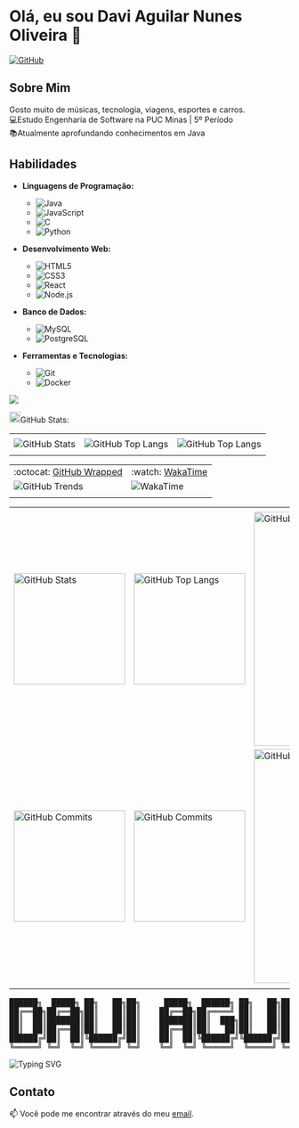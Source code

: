 
# Olá, eu sou Davi Aguilar Nunes Oliveira 👋

<!--[![LinkedIn](https://img.shields.io/badge/-LinkedIn-blue?style=flat&logo=linkedin&logoColor=white&link=https://www.linkedin.com/in/seu-perfil/)](https://www.linkedin.com/in/seu-perfil/) -->
[![GitHub](https://img.shields.io/github/followers/DaviAguilar?label=follow&style=social)](https://github.com/DaviAguilar)

## Sobre Mim

Gosto muito de músicas, tecnologia, viagens, esportes e carros.<br/>
💻Estudo Engenharia de Software na PUC Minas | 5º Período </br>
📚Atualmente aprofundando conhecimentos em Java</br>

## Habilidades

- **Linguagens de Programação:** 
  - ![Java](https://img.shields.io/badge/-Java-007396?style=flat&logo=java&logoColor=white)
  - ![JavaScript](https://img.shields.io/badge/-JavaScript-F7DF1E?style=flat&logo=javascript&logoColor=black)
  - ![C](https://img.shields.io/badge/-C-A8B9CC?style=flat&logo=c&logoColor=black)
  - ![Python](https://img.shields.io/badge/-Python-3776AB?style=flat&logo=python&logoColor=white)

- **Desenvolvimento Web:**
  - ![HTML5](https://img.shields.io/badge/-HTML5-E34F26?style=flat&logo=html5&logoColor=white)
  - ![CSS3](https://img.shields.io/badge/-CSS3-1572B6?style=flat&logo=css3&logoColor=white)
  - ![React](https://img.shields.io/badge/-React-61DAFB?style=flat&logo=react&logoColor=black)
  - ![Node.js](https://img.shields.io/badge/-Node.js-339933?style=flat&logo=node.js&logoColor=white)


- **Banco de Dados:**
  - ![MySQL](https://img.shields.io/badge/-MySQL-4479A1?style=flat&logo=mysql&logoColor=white)
  - ![PostgreSQL](https://img.shields.io/badge/-PostgreSQL-336791?style=flat&logo=postgresql&logoColor=white)

- **Ferramentas e Tecnologias:**
  - ![Git](https://img.shields.io/badge/-Git-F05032?style=flat&logo=git&logoColor=white)
  - ![Docker](https://img.shields.io/badge/-Docker-2496ED?style=flat&logo=docker&logoColor=white)
 
<td>
  <a align="left" href="https://wakatime.com"><img src="https://wakatime.com/share/@DaviAguilar/42258725-670c-44ca-925c-5a9cda69ff26.png" /></a>
  <a img src="https://github-readme-stats.vercel.app/api?username=DaviAguilar&theme=onedark&show_icons=true&hide_border=true&count_private=true"></a>
</td>

<div>

<img height="20" alt="GIF" src="https://github.com/joaopauloaramuni/joaopauloaramuni/blob/main/img/graphic.gif?raw=true"/>GitHub Stats:

<div align="center">
<table>
<tr>
 <td align="center" colspan="3"></td>
</tr> 
<tr>
<td>
<img alt="GitHub Stats" src="https://github-readme-stats.vercel.app/api?username=DaviAguilar&show=reviews,discussions_started,discussions_answered,prs_merged,prs_merged_percentage&rank_icon=percentile&theme=dark&locale=pt-br&card_width=480"/>
</td>
<td>
<img alt="GitHub Top Langs" src="https://github-readme-stats.vercel.app/api/top-langs/?username=DaviAguilar&theme=dark&locale=pt-br&langs_count=7"/>
</td>
<td>
<img alt="GitHub Top Langs" src="https://github-readme-stats.vercel.app/api/top-langs/?username=DaviAguilar&layout=pie&theme=dark&locale=pt-br"/>
</td>
</tr>
<tr>
 <td align="center" colspan="3"></td>
</tr> 
</table>
<table>
<tr>
 <td align="center">:octocat: <a href="https://www.githubwrapped.io/DaviAguilar" target="_blank">GitHub Wrapped</a></td>
 <td align="center">:watch: <a href="https://wakatime.com/@DaviAguilar">WakaTime</a></td>
</tr>
<tr>
<td>
<img alt="GitHub Trends" src="https://api.githubtrends.io/user/svg/DaviAguilar/repos?time_range=one_year&loc_metric=changed&theme=dark"/>
</td>
<td>
<img alt="WakaTime" src="https://github-readme-stats.vercel.app/api/wakatime?username=DaviAguilar&theme=dark&layout=compact"/>
</td>
</tr>
<tr>
 <td align="center"></td>
 <td align="center"></td>
</tr> 
</table>
<table>
<tr>
 <td align="center" colspan="3"></td>
</tr> 
<tr>
<td>
<img alt="GitHub Stats" width="200px" src="http://github-profile-summary-cards.vercel.app/api/cards/stats?username=DaviAguilar&theme=github_dark"/>
</td>
<td>
<img alt="GitHub Top Langs" width="200px" src="http://github-profile-summary-cards.vercel.app/api/cards/repos-per-language?username=DaviAguilar&theme=github_dark"/>
</td>
<td>
<img alt="GitHub Details" width="420px" src="http://github-profile-summary-cards.vercel.app/api/cards/profile-details?username=DaviAguilar&theme=github_dark"/>
</td>
</tr>
<tr>
<td>
<img alt="GitHub Commits" width="200px" src="http://github-profile-summary-cards.vercel.app/api/cards/productive-time?username=DaviAguilar&theme=github_dark&utcOffset=8"/>
</td>
<td>
<img alt="GitHub Commits" width="200px" src="http://github-profile-summary-cards.vercel.app/api/cards/most-commit-language?username=DaviAguilar&theme=github_dark"/>
</td>
<td>
<img alt="GitHub Streak" width="420px" src="https://streak-stats.demolab.com?user=DaviAguilar&theme=dark&locale=pt_BR&date_format=j%20M%5B%20Y%5D"/>
</td>
</tr>
<tr>
 <td align="center" colspan="3"></td>
</tr> 
</table>
</div>
</div>

<div align="center">

<pre>
██████╗  █████╗ ██╗   ██╗██╗     █████╗  ██████╗ ██╗   ██╗██╗██╗      █████╗ ██████╗ 
██╔══██╗██╔══██╗██║   ██║██║    ██╔══██╗██╔════╝ ██║   ██║██║██║     ██╔══██╗██╔══██╗
██║  ██║███████║██║   ██║██║    ███████║██║  ███╗██║   ██║██║██║     ███████║██████╔╝
██║  ██║██╔══██║██║   ██║██║    ██╔══██║██║   ██║██║   ██║██║██║     ██╔══██║██╔══██╗
██████╔╝██║  ██║╚██████╔╝██║    ██║  ██║╚██████╔╝╚██████╔╝██║███████╗██║  ██║██║  ██║
╚═════╝ ╚═╝  ╚═╝ ╚═════╝ ╚═╝    ╚═╝  ╚═╝ ╚═════╝  ╚═════╝ ╚═╝╚══════╝╚═╝  ╚═╝╚═╝  ╚═╝
</pre>

</div>

<img src="https://readme-typing-svg.demolab.com?font=Fira+Code&pause=1000&color=17F77D&width=435&lines=//Foi+um+prazer+ter+voc%C3%AA+por+aqui!;//Volte+sempre!" alt="Typing SVG" />

## Contato

📫 Você pode me encontrar através do meu [email](mailto:daviaguilar10@hotmail.com).


<!--
**DaviAguilar/DaviAguilar** is a ✨ _special_ ✨ repository because its `README.md` (this file) appears on your GitHub profile.

Here are some ideas to get you started:

- 🔭 I’m currently working on ...
- 🌱 I’m currently learning ...
- 👯 I’m looking to collaborate on ...
- 🤔 I’m looking for help with ...
- 💬 Ask me about ...
- 📫 How to reach me: ...
- 😄 Pronouns: ...
- ⚡ Fun fact: ...
-->
